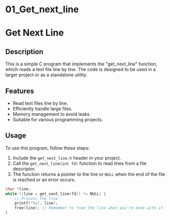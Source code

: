 # 01_Get_next_line

# Get Next Line

## Description

This is a simple C program that implements the "get_next_line" function, which reads a text file line by line. The code is designed to be used in a larger project or as a standalone utility.

## Features

- Read text files line by line.
- Efficiently handle large files.
- Memory management to avoid leaks.
- Suitable for various programming projects.

## Usage

To use this program, follow these steps:

1. Include the `get_next_line.h` header in your project.
2. Call the `get_next_line(int fd)` function to read lines from a file descriptor.
3. The function returns a pointer to the line or `NULL` when the end of the file is reached or an error occurs.

```c
char *line;
while ((line = get_next_line(fd)) != NULL) {
    // Process the line
    printf("%s", line);
    free(line); // Remember to free the line when you're done with it
}
